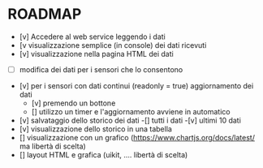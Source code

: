 # ROADMAP

  - [v] Accedere al web service leggendo i dati
  - [v visualizzazione semplice (in console) dei dati ricevuti
  - [v] visualizzazione nella pagina HTML dei dati
  - [ ] modifica dei dati per i sensori che lo consentono
  - [v] per i sensori con dati continui (readonly = true) aggiornamento dei dati
    - [v] premendo un bottone
    - [] utilizzo un timer e l'aggiornamento avviene in automatico
  - [v] salvataggio dello storico dei dati 
    -[] tutti i dati
    -[v] ultimi 10 dati
  - [v] visualizzazione dello storico in una tabella  
  - [] visualizzazione con un grafico (https://www.chartjs.org/docs/latest/ ma libertà  di scelta)
  - [] layout HTML e grafica (uikit, .... libertà di scelta)
   
